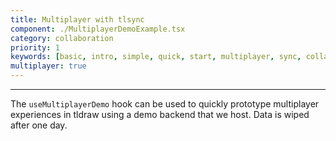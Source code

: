 ```yaml
---
title: Multiplayer with tlsync
component: ./MultiplayerDemoExample.tsx
category: collaboration
priority: 1
keywords: [basic, intro, simple, quick, start, multiplayer, sync, collaboration]
multiplayer: true
---
```


---

The `useMultiplayerDemo` hook can be used to quickly prototype multiplayer experiences in tldraw
using a demo backend that we host. Data is wiped after one day.
